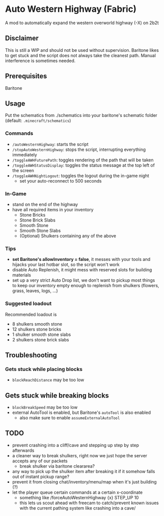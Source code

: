# Auto Western Highway (Fabric)

A mod to automatically expand the western overworld highway (-X) on 2b2t

## Disclaimer

This is still a WIP and should not be used without supervision. Baritone likes to get stuck and the script does not
always take the cleanest path. Manual interference is sometimes needed.

## Prerequisites

Baritone

## Usage

Put the schematics from ./schematics into your baritone's schematic folder (default: `.minecraft/schematics`)

### Commands

- `/autoWesternHighway`: starts the script
- `/stopAutoWesternHighway`: stops the script, interrupting everything immediately
- `/toggleAWHFuturePath`: toggles rendering of the path that will be taken
- `/toggleAWHStatusDisplay`: toggles the status message at the top left of the screen
- `/toggleAWHNightLogout`: toggles the logout during the in-game night
    - set your auto-reconnect to 500 seconds

### In-Game

- stand on the end of the highway
- have all required items in your inventory
    - Stone Bricks
    - Stone Brick Slabs
    - Smooth Stone
    - Smooth Stone Slabs
    - (Optional) Shulkers containing any of the above

### Tips

- **set Baritone's allowInventory = false**, it messes with your tools and hijacks your last hotbar slot, so the script
  won't work
- disable Auto Replenish, it might mess with reserved slots for building materials
- set up a very strict Auto Drop list, we don't want to pickup most things to keep our inventory empty enough to
  replenish from
  shulkers (flowers, grass, leaves, logs, ...)

### Suggested loadout

Recommended loadout is
- 8 shulkers smooth stone
- 12 shulkers stone bricks
- 1 shulker smooth stone slabs
- 2 shulkers stone brick slabs

## Troubleshooting

### Gets stuck while placing blocks

- `blockReachDistance` may be too low

## Gets stuck while breaking blocks

- `blockBreakSpeed` may be too low
- external AutoTool is enabled, but Baritone's `autoTool` is also enabled
    - also make sure to enable `assumeExternalAutoTool`

## TODO

- prevent crashing into a cliff/cave and stepping up step by step afterwards
- a cleaner way to break shulkers, right now we just hope the server accepts any of our packets
    - break shulker via baritone cleararea?
- any way to pick up the shulker item after breaking it if it somehow falls out of instant pickup range?
- prevent it from closing chat/inventory/menu/map when it's just building (?)
- let the player queue certain commands at a certain x-coordinate
    - something like /forceAutoWesternHighway {x} STEP_UP 10
    - this lets us scout ahead with freecam to catch/prevent known issues with the current pathing system like crashing
      into a cave/
